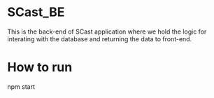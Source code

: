 # SCast_BE
This is the back-end of SCast application where we hold the logic for interating with the database and returning the data to front-end.
# How to run
npm start
